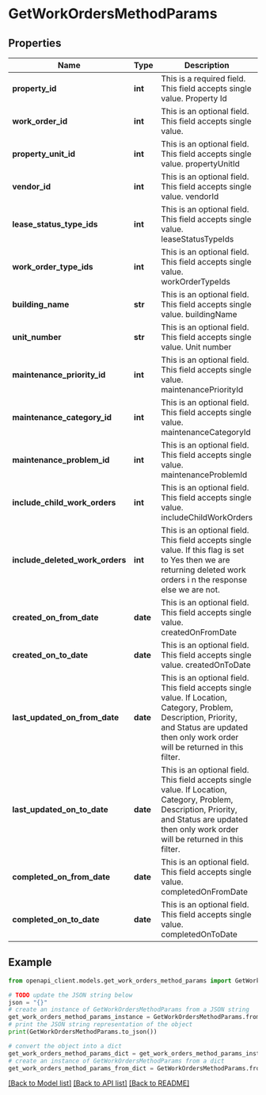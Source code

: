 # GetWorkOrdersMethodParams


## Properties

Name | Type | Description | Notes
------------ | ------------- | ------------- | -------------
**property_id** | **int** | This is a required field. This field accepts single value. Property Id | 
**work_order_id** | **int** | This is an optional field. This field accepts single value. | [optional] 
**property_unit_id** | **int** | This is an optional field. This field accepts single value. propertyUnitId | [optional] 
**vendor_id** | **int** | This is an optional field. This field accepts single value. vendorId | [optional] 
**lease_status_type_ids** | **int** | This is an optional field. This field accepts single value. leaseStatusTypeIds | [optional] 
**work_order_type_ids** | **int** | This is an optional field. This field accepts single value. workOrderTypeIds | [optional] 
**building_name** | **str** | This is an optional field. This field accepts single value. buildingName | [optional] 
**unit_number** | **str** | This is an optional field. This field accepts single value. Unit number | [optional] 
**maintenance_priority_id** | **int** | This is an optional field. This field accepts single value. maintenancePriorityId | [optional] 
**maintenance_category_id** | **int** | This is an optional field. This field accepts single value. maintenanceCategoryId | [optional] 
**maintenance_problem_id** | **int** | This is an optional field. This field accepts single value. maintenanceProblemId | [optional] 
**include_child_work_orders** | **int** | This is an optional field. This field accepts single value. includeChildWorkOrders | [optional] 
**include_deleted_work_orders** | **int** | This is an optional field. This field accepts single value. If this flag is set to Yes then we are returning deleted work orders i n the response else we are not. | [optional] 
**created_on_from_date** | **date** | This is an optional field. This field accepts single value. createdOnFromDate | [optional] 
**created_on_to_date** | **date** | This is an optional field. This field accepts single value. createdOnToDate | [optional] 
**last_updated_on_from_date** | **date** | This is an optional field. This field accepts single value. If Location, Category, Problem, Description, Priority, and Status are updated then only work order will be returned in this filter. | [optional] 
**last_updated_on_to_date** | **date** | This is an optional field. This field accepts single value. If Location, Category, Problem, Description, Priority, and Status are updated then only work order will be returned in this filter. | [optional] 
**completed_on_from_date** | **date** | This is an optional field. This field accepts single value. completedOnFromDate | [optional] 
**completed_on_to_date** | **date** | This is an optional field. This field accepts single value. completedOnToDate | [optional] 

## Example

```python
from openapi_client.models.get_work_orders_method_params import GetWorkOrdersMethodParams

# TODO update the JSON string below
json = "{}"
# create an instance of GetWorkOrdersMethodParams from a JSON string
get_work_orders_method_params_instance = GetWorkOrdersMethodParams.from_json(json)
# print the JSON string representation of the object
print(GetWorkOrdersMethodParams.to_json())

# convert the object into a dict
get_work_orders_method_params_dict = get_work_orders_method_params_instance.to_dict()
# create an instance of GetWorkOrdersMethodParams from a dict
get_work_orders_method_params_from_dict = GetWorkOrdersMethodParams.from_dict(get_work_orders_method_params_dict)
```
[[Back to Model list]](../README.md#documentation-for-models) [[Back to API list]](../README.md#documentation-for-api-endpoints) [[Back to README]](../README.md)


